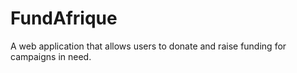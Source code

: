 # FundAfrique

A web application that allows users to donate and raise funding for campaigns in need.
